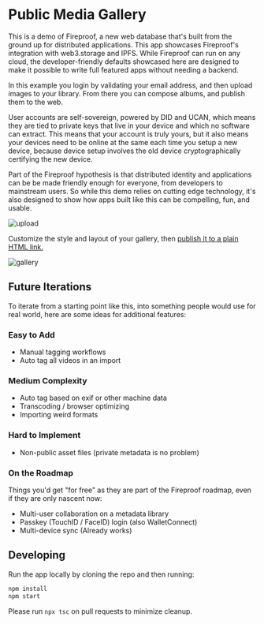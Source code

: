 # Public Media Gallery

This is a demo of Fireproof, a new web database that's built from the ground up for distributed applications. This app showcases Fireproof's integration with web3.storage and IPFS. While Fireproof can run on any cloud, the developer-friendly defaults showcased here are designed to make it possible to write full featured apps without needing a backend.

In this example you login by validating your email address, and then upload images to your library. From there you can compose albums, and publish them to the web.

User accounts are self-sovereign, powered by DID and UCAN, which means they are tied to private keys that live in your device and which no software can extract. This means that your account is truly yours, but it also means your devices need to be online at the same each time you setup a new device, because device setup involves the old device cryptographically certifying the new device.

Part of the Fireproof hypothesis is that distributed identity and applications can be be made friendly enough for everyone, from developers to mainstream users. So while this demo relies on cutting edge technology, it's also designed to show how apps built like this can be compelling, fun, and usable.

![upload](https://github.com/fireproof-storage/public-media-gallery/assets/253/025d59e3-a1bb-4ca6-b6c2-cc7ac3ee7bfa)

Customize the style and layout of your gallery, then [publish it to a plain HTML link.](https://bafybeidekgfphvxv2ttcupfko3istu4qxjglnhgl7qq3mfciqkmusrrcs4.ipfs.w3s.link/album.html)

![gallery](https://github.com/fireproof-storage/public-media-gallery/assets/253/e09bcdc0-c2e4-4be3-9ee9-d0e5ff67f9c4)

## Future Iterations

To iterate from a starting point like this, into something people would use for real world, here are some ideas for additional features:

### Easy to Add

- Manual tagging workflows
- Auto tag all videos in an import

### Medium Complexity

- Auto tag based on exif or other machine data
- Transcoding / browser optimizing
- Importing weird formats

### Hard to Implement

- Non-public asset files (private metadata is no problem)

### On the Roadmap

Things you'd get "for free" as they are part of the Fireproof roadmap, even if they are only nascent now:

- Multi-user collaboration on a metadata library
- Passkey (TouchID / FaceID) login (also WalletConnect)
- Multi-device sync (Already works)

## Developing

Run the app locally by cloning the repo and then running:

```bash
npm install
npm start
```

Please run `npx tsc` on pull requests to minimize cleanup.
